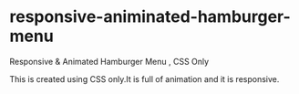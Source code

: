 # responsive-animinated-hamburger-menu
Responsive &amp; Animated Hamburger Menu , CSS Only 


This is created using CSS only.It is full of animation and it is responsive.
